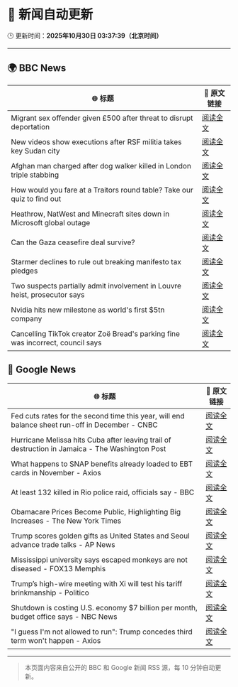 # 🧠 新闻自动更新

🕒 更新时间：**2025年10月30日 03:37:39（北京时间）**

---

## 🌍 BBC News

| 🌐 标题 | 🔗 原文链接 |
|--------|-------------|
| Migrant sex offender given £500 after threat to disrupt deportation | [阅读全文](https://www.bbc.com/news/articles/cly9rxlvp85o?at_medium=RSS&at_campaign=rss) |
| New videos show executions after RSF militia takes key Sudan city | [阅读全文](https://www.bbc.com/news/articles/cd9kjw515pyo?at_medium=RSS&at_campaign=rss) |
| Afghan man charged after dog walker killed in London triple stabbing | [阅读全文](https://www.bbc.com/news/articles/c2lp7wx740go?at_medium=RSS&at_campaign=rss) |
| How would you fare at a Traitors round table? Take our quiz to find out | [阅读全文](https://www.bbc.com/news/articles/cx20545pdedo?at_medium=RSS&at_campaign=rss) |
| Heathrow, NatWest and Minecraft sites down in Microsoft global outage | [阅读全文](https://www.bbc.com/news/articles/c3rj45n4x5eo?at_medium=RSS&at_campaign=rss) |
| Can the Gaza ceasefire deal survive? | [阅读全文](https://www.bbc.com/news/articles/ckgk4x5ze3mo?at_medium=RSS&at_campaign=rss) |
| Starmer declines to rule out breaking manifesto tax pledges | [阅读全文](https://www.bbc.com/news/articles/cz7p15z1y45o?at_medium=RSS&at_campaign=rss) |
| Two suspects partially admit involvement in Louvre heist, prosecutor says | [阅读全文](https://www.bbc.com/news/articles/c77z607g14go?at_medium=RSS&at_campaign=rss) |
| Nvidia hits new milestone as world's first $5tn company | [阅读全文](https://www.bbc.com/news/articles/cp8e970vn5vo?at_medium=RSS&at_campaign=rss) |
| Cancelling TikTok creator Zoë Bread's parking fine was incorrect, council says | [阅读全文](https://www.bbc.com/news/articles/cx2pxkp80pzo?at_medium=RSS&at_campaign=rss) |

## 📰 Google News

| 🌐 标题 | 🔗 原文链接 |
|--------|-------------|
| Fed cuts rates for the second time this year, will end balance sheet run-off in December - CNBC | [阅读全文](https://news.google.com/rss/articles/CBMidkFVX3lxTE1sNkc0cjk5dno0Z01SSVpfQjhUM0wzdWdfbGE2eWlyRWlIdFpwSmJzcXRWbTJvTFd3bVlGMkNYWFFrUUpEUjVVWEJ6a2FVMGZiZEpFM2xhRWRQYV9NVzJnM2F6Tkdpa1E1Q1d3b3huU0h6MDhOZFHSAXtBVV95cUxPVFNpZzBmRDl2SHljSGlVU0JZRTgwTUxNTVUtYWpyQVdfUGhrVk5zRGpwX2lLN1ZETDZxaVVGdkRtTEctZi1FZlUxbTRYOWJsS2JobmNkQmhEOTV5M1hrWTREODMxeDQyVkVSSnl0MTlmbDI1Wkw4a3RvVHc?oc=5) |
| Hurricane Melissa hits Cuba after leaving trail of destruction in Jamaica - The Washington Post | [阅读全文](https://news.google.com/rss/articles/CBMikgFBVV95cUxPSkFLa3lSanJMWmlmS05kRURTeUFUZ2F6WjdYZzBsQUhxWFNJZ0VBaDlheGxoRkZram5qWUZaODVYSHY3TGlHMUxpbE5HVFRqYWNhZmRZQTYwU21nRU5yejI3dkdjMENfSzlvNVl3cFJuTWxoeWY2VTdwaUdsalQ2NFZmVEhnMVpBbnhGT3RXd3BwUQ?oc=5) |
| What happens to SNAP benefits already loaded to EBT cards in November - Axios | [阅读全文](https://news.google.com/rss/articles/CBMic0FVX3lxTE0xUE9HWDhPVTZIVHRaUjJJRWZJSDFXbm1kUDU5cC0zZWJyQUFWSTVwbzhHQUhDamptMXNYeVo2SXNtWlFKcjJNa1hSdWpycTNnUHhLNHpqOWJuNjViZGFSZTFnaUhRc0l4MW83XzNLaFhBSW8?oc=5) |
| At least 132 killed in Rio police raid, officials say - BBC | [阅读全文](https://news.google.com/rss/articles/CBMiWkFVX3lxTE9kam9GMHVHeWpJdkRFVkZCZ0lZVmN4ejZyX281UjB0aUxubWxKV2FsODVPNTY1VTFvMDAwbHFGOFl5c1l2VlNtRmgyc0RtaTE4VFc2RlhnUEU4Z9IBX0FVX3lxTE00N0x1aENYaXA0ZjhST2F1ejIxbDB3Z0tndHRqVzNYOGZ6Rjh2dy1NTThmXy1qZy1EWUpyOXFyNU01OUxLYWlkUGhYNUNRdkVBekRZbk94S3RoT1VvRHJV?oc=5) |
| Obamacare Prices Become Public, Highlighting Big Increases - The New York Times | [阅读全文](https://news.google.com/rss/articles/CBMihwFBVV95cUxNSWNnNUhuT0NlakVFcTJmbVpnU0xmS0cwbEVNQUNRRXVubHRyU29IbWZRZVM4OXhFbm5Vb0JIaHZ4bVZqZzNqZExpVC1Sd2tUbTV1SVhVNW1LZjZwZGFDYkVncFgtWmZteFN3djlxMHNMWVE5MDR5LU5BbnJ5V0VoN1FHV09tX2s?oc=5) |
| Trump scores golden gifts as United States and Seoul advance trade talks - AP News | [阅读全文](https://news.google.com/rss/articles/CBMimwFBVV95cUxQZVladEl3YlJmZmNMN3NqNlRBMXJzTF9WRDdhcHpMWm0tX29lOTlmMDZLU2RfWmhJZXg3MGc0SzBTaThNUVpzUHFuMUVjRUc0bU9uaG0xVVNfQ0p4MUlCZjRaQWhCUGNmY09FQnJ6Tm5xeXdOaWhFTGFYbGxhTXZVeWROSm1PMDBIWFFBOFdGQjNkOEVMV05VYTFjdw?oc=5) |
| Mississippi university says escaped monkeys are not diseased - FOX13 Memphis | [阅读全文](https://news.google.com/rss/articles/CBMi3AFBVV95cUxQWmNvZ3NwZWFXdzFOMkdRZU5wWVVxWTVhSFF3R1NVZ19Oa2VCeFhzamtUSkk2ZUxlS0ptSXdEOWVFcktPMlhUVTlySHM3YUFRR25Ea1FYaDVYNE9Ddl80dzRlY2FwcFVucWtjMmZNRUVhWXFmLTQ5M3lnbmFKMnkyc05aVjBmVWhvN19scktZdWlCQWJkaEFCMzVZa2VsZE5mRmhpYW5HZHhlSEMtQVZIeHJCSjhCU3EydTdPVS1JOUJzdldVRzl6V2dpN09BYmVVMmtuVEhadG4tSUI2?oc=5) |
| Trump’s high-wire meeting with Xi will test his tariff brinkmanship - Politico | [阅读全文](https://news.google.com/rss/articles/CBMigAFBVV95cUxPM0JjODRHRlhqUjZVckRvX052dFVyMFZ3VXBtNmF5dnNteGpNZHltS0xBQS1aQzBES1F3VVFvQ3FibzRjNW5fc3dXU0hYTS1xYmRERmMzcTZaSy1ieEJVc1VDYlgyLWtuTmh6NGxGYzQ2QUZUaWoxb1UwdV8wM0V5VQ?oc=5) |
| Shutdown is costing U.S. economy $7 billion per month, budget office says - NBC News | [阅读全文](https://news.google.com/rss/articles/CBMiogFBVV95cUxPc0ttZ290cWItUjNud3lhSVFPLUVuQVJCVGw4Z2JMVzJaalpfN1FPemJfQnl4ZnNBVUdaQlZNc3QyaW1EVHZOT0VPVzJvVEkxUlI3REN0V3BSUHQ1Zll1ZGpLUFpsUndPTExMdWczMUl3WFljb2NoSlhqenM2T0pWZzlvN2dONnNxQTZYU2hUM3pEdm9MUXRpMXVWR3NMeUNNQmfSAVZBVV95cUxPRmNLQXh1Zm0xT2VrcGtXYzNXa2pqNktiYVlpNjUtbFdtemJOSlRtWWVGZlpSMjVYSHFQMEpQeWhtNDJ4MGhmU3JOUFVobGdYU1hndENOdw?oc=5) |
| "I guess I'm not allowed to run": Trump concedes third term won't happen - Axios | [阅读全文](https://news.google.com/rss/articles/CBMickFVX3lxTFBRTm8telg2V0M2LU5VUnV4VFBjNkMwRGRzT3AwMHhuZDRQc21SaHVLQWM1THlTcW1tc2xfZkNzeWROcEdiNUd6VFZ2TDlpeTBTOVhjdi00bXFlazJrbFU2akxJTUpSMmlGRnhOdktLamRvUQ?oc=5) |

---
> 本页面内容来自公开的 BBC 和 Google 新闻 RSS 源，每 10 分钟自动更新。